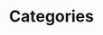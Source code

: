 ---
layout: categories
title: Categories
landing-title: 'Categories'
second-title: null
description: The different types of things we're thinking about
image: null
author: null
---